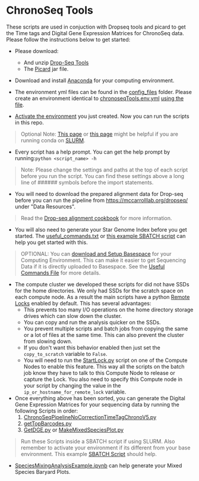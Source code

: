 # ChronoSeq Tools

These scripts are used in conjuction with Dropseq tools and picard to get the Time tags and  Digital Gene Expression Matrices for ChronoSeq data. Please follow the instructions below to get started:

+ Please download:
    + And unzip [Drop-Seq Tools](https://github.com/broadinstitute/Drop-seq/releases/download/v2.4.0/Drop-seq_tools-2.4.0.zip)  
    + The [Picard](https://github.com/broadinstitute/picard/releases/download/2.23.9/picard.jar) jar file.

+ Download and install [Anaconda](https://www.anaconda.com/download) for your computing environment.
+ The environment yml files can be found in the [config_files](config_files) folder. Please create an environment identical to [chronoseqTools.env.yml](config_files/chronoseqTools.env.yml) [using the file](https://conda.io/projects/conda/en/latest/user-guide/tasks/manage-environments.html#creating-an-environment-from-an-environment-yml-file).
+ [Activate the environment](https://conda.io/projects/conda/en/latest/user-guide/tasks/manage-environments.html#activating-an-environment) you just created. Now you can run the scripts in this repo.
> Optional Note: [This page](https://docs.icer.msu.edu/Using_conda/) or [this page](https://bioinformatics.uef.fi/guides/slurm/anaconda) might be helpful if you are running conda on [SLURM](https://slurm.schedmd.com/documentation.html).
+ Every script has a help prompt. You can get the help prompt by running:``` python <script_name> -h ``` 
> Note: Please change the settings and paths at the top of each script before you run the script. You can find these settings above a long line of ###### symbols before the import statements.
+ You will need to download the prepared alignment data for Drop-seq before you can run the pipeline from https://mccarrolllab.org/dropseq/ under "Data Resources".
> Read the [Drop-seq alignment cookbook](https://github.com/broadinstitute/Drop-seq/blob/master/doc/Drop-seq_Alignment_Cookbook.pdf) for more information.
+ You will also need to generate your Star Genome Index before you get started. The [useful_commands.txt](useful_commands.txt) or [this example SBATCH script](ExampleScriptSBATCHStarGenerateGenomeIndex.sh) can help you get started with this.
> OPTIONAL:  You can [download and Setup Basespace](https://developer.basespace.illumina.com/docs/content/documentation/cli/cli-overview) for your Computing Environment. This can make it easier to get Sequencing Data if it is directly uploaded to Basespace. See the 
[Useful Commands File](useful_commands.txt) for more details.

+ The compute cluster we developed these scripts for did not have SSDs for the home directories. We only had SSDs for the scratch space on each compute node. As a result the main scripts have a python [Remote Locks](https://docs.python.org/3/library/threading.html#lock-objects) enabled by default. This has several advantages:
    + This prevents too many I/O operations on the home directory storage drives which can slow down the cluster.
    + You can copy and run the analysis quicker on the SSDs.
    + You prevent multiple scripts and batch jobs from copying the same or a lot of files at the same time. This can also prevent the cluster from slowing down. 
    + If you don't want this behavior enabled then just set the ```copy_to_scratch``` variable to ```False```.
    + You will need to run the [StartLock.py](StartLock.py) script on one of the Compute Nodes to enable this feature. This way all the scripts on the batch job know they have to talk to this Compute Node to release or capture the Lock. You also need to specify this Compute node in your script by changing the value in the ```ip_or_hostname_for_remote_lock``` variable.
+ Once everything above has been sorted, you can generate the Digital Gene Expression Matrices for your sequencing data by running the following Scripts in order:
    1. [ChronoSeqPipelineNoCorrectionTimeTagChronoV5.py](ChronoSeqPipelineNoCorrectionTimeTagChronoV5.py)
    2. [getTopBarcodes.py](getTopBarcodes.py)
    3. [GetDGE.py](GetDGE.py) or [MakeMixedSpeciesPlot.py](MakeMixedSpeciesPlot.py)
> Run these Scripts inside a SBATCH script if using SLURM. Also remember to activate your environment if its different from your base environment. This example [SBATCH Script](ExampleScriptChronoSeqPipeline_SBATCH_SLURM.sh) should help.
+ [SpeciesMixingAnalysisExample.ipynb](SpeciesMixingAnalysisExample.ipynb) can help generate your Mixed Species Baryard Plots.
